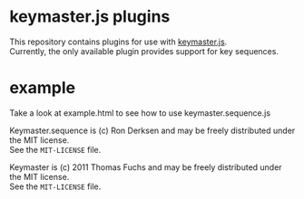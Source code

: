 # keymaster.js plugins

This repository contains plugins for use with [keymaster.js](https://github.com/madrobby/keymaster).  
Currently, the only available plugin provides support for key sequences.  

# example
Take a look at example.html to see how to use keymaster.sequence.js  


Keymaster.sequence is (c) Ron Derksen and may be freely distributed under the MIT license.  
See the `MIT-LICENSE` file.  

Keymaster is (c) 2011 Thomas Fuchs and may be freely distributed under the MIT license.  
See the `MIT-LICENSE` file.  